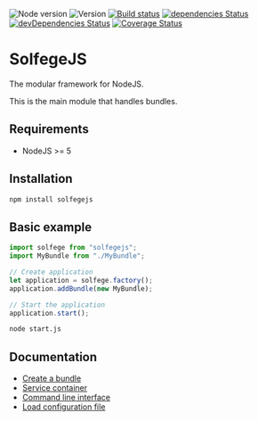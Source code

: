 ![Node version](https://img.shields.io/node/v/solfegejs.svg)
![Version](https://img.shields.io/npm/v/solfegejs.svg)
[![Build status](https://travis-ci.org/neolao/solfege.svg)](https://travis-ci.org/neolao/solfege)
[![dependencies Status](https://david-dm.org/neolao/solfege/status.svg)](https://david-dm.org/neolao/solfege)
[![devDependencies Status](https://david-dm.org/neolao/solfege/dev-status.svg)](https://david-dm.org/neolao/solfege?type=dev)
[![Coverage Status](https://coveralls.io/repos/github/neolao/solfege/badge.svg?branch=2.1.x)](https://coveralls.io/github/neolao/solfege)

SolfegeJS
=========

The modular framework for NodeJS.

This is the main module that handles bundles.

Requirements
------------

- NodeJS >= 5


Installation
------------

```bash
npm install solfegejs
```

Basic example
-------------

```javascript
import solfege from "solfegejs";
import MyBundle from "./MyBundle";

// Create application
let application = solfege.factory();
application.addBundle(new MyBundle);

// Start the application
application.start();
```

```bash
node start.js
```

Documentation
-------------

- [Create a bundle](documentation/create-bundle.md)
- [Service container](documentation/service-container.md)
- [Command line interface](documentation/command-line-interface.md)
- [Load configuration file](documentation/configuration.md)
